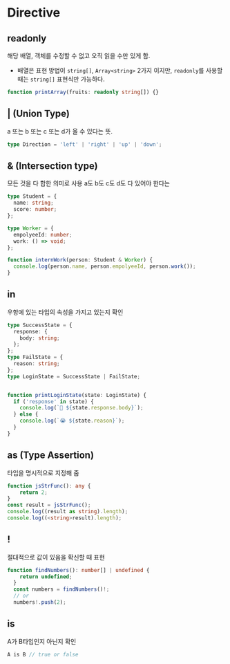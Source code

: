 # Directive

## readonly

해당 배열, 객체를 수정할 수 없고 오직 읽을 수만 있게 함.

* 배열은 표현 방법이 `string[]`, `Array<string>` 2가지 이지만, `readonly`를 사용할 때는 `string[]` 표현식만 가능하다.

```typescript
function printArray(fruits: readonly string[]) {}
```

## | (Union Type)

a 또는 b 또는 c 또는 d가 올 수 있다는 뜻.

```typescript
type Direction = 'left' | 'right' | 'up' | 'down';
```

## & (Intersection type)

모든 것을 다 합한 의미로 사용 a도 b도 c도 d도 다 있어야 한다는  

```typescript
type Student = {
  name: string;
  score: number;
};

type Worker = {
  empolyeeId: number;
  work: () => void;
};

function internWork(person: Student & Worker) {
  console.log(person.name, person.empolyeeId, person.work());
}

```



## in

우항에 있는 타입의 속성을 가지고 있는지 확인

```typescript
type SuccessState = {
  response: {
    body: string;
  };
};
type FailState = {
  reason: string;
};
type LoginState = SuccessState | FailState;


function printLoginState(state: LoginState) {
  if ('response' in state) {
    console.log(`🎉 ${state.response.body}`);
  } else {
    console.log(`😭 ${state.reason}`);
  }
}
```

## as (Type Assertion)

타입을 명시적으로 지정해 줌

```typescript
function jsStrFunc(): any {
    return 2;
}
const result = jsStrFunc();
console.log((result as string).length);
console.log((<string>result).length);
```

## !

절대적으로 값이 있음을 확신할 때 표현

```typescript
function findNumbers(): number[] | undefined {
    return undefined;
  }
  const numbers = findNumbers()!;
  // or
  numbers!.push(2);
```

## is

A가 B타입인지 아닌지 확인

```typescript
A is B // true or false
```
